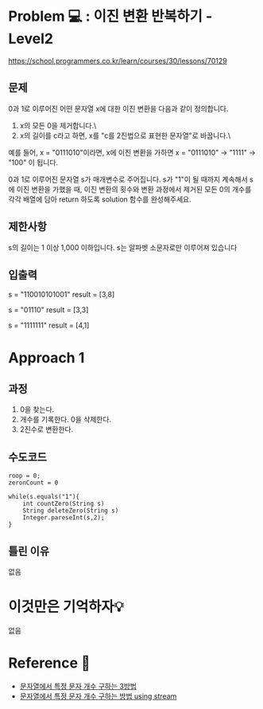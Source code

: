 [//]: # (문제 풀이 템플릿)
# Problem 💻 : 이진 변환 반복하기 - Level2
https://school.programmers.co.kr/learn/courses/30/lessons/70129
## 문제
0과 1로 이루어진 어떤 문자열 x에 대한 이진 변환을 다음과 같이 정의합니다.

1. x의 모든 0을 제거합니다.\
2. x의 길이를 c라고 하면, x를 "c를 2진법으로 표현한 문자열"로 바꿉니다.\

예를 들어, x = "0111010"이라면, x에 이진 변환을 가하면 x = "0111010" -> "1111" -> "100" 이 됩니다.

0과 1로 이루어진 문자열 s가 매개변수로 주어집니다. s가 "1"이 될 때까지 계속해서 s에 이진 변환을 가했을 때, 이진 변환의 횟수와 변환 과정에서 제거된 모든 0의 개수를 각각 배열에 담아 return 하도록 solution 함수를 완성해주세요.
## 제한사항
s의 길이는 1 이상 1,000 이하입니다.
s는 알파벳 소문자로만 이루어져 있습니다
## 입출력
s = "110010101001" 
result = [3,8]

s = "01110"
result = [3,3]

s = "1111111"
result = [4,1]


# Approach 1 
## 과정
1. 0을 찾는다.
2. 개수를 기록한다. 0을 삭제한다.
3. 2진수로 변환한다.
## 수도코드
```
roop = 0;
zeronCount = 0

while(s.equals("1"){
    int countZero(String s)
    String deleteZero(String s)
    Integer.pareseInt(s,2);
}
```
## 틀린 이유
없음

# 이것만은 기억하자💡
없음

# Reference 📄
- [문자열에서 특정 문자 개수 구하는 3방법](https://hianna.tistory.com/540)
- [문자열에서 특정 문자 개수 구하는 방법 using stream](https://adjh54.tistory.com/173)

